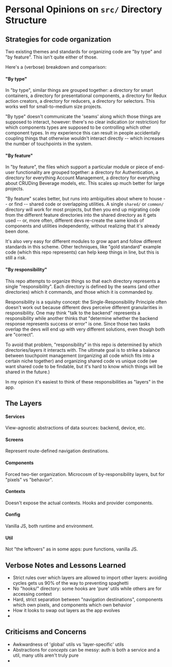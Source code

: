 # Personal Opinions on `src/` Directory Structure

## Strategies for code organization

Two existing themes and standards for organizing code are "by type" and "by feature". This isn't quite either of those.

Here's a (verbose) breakdown and comparison:

#### "By type"

In "by type", similar things are grouped together: a directory for smart containers, a directory for presentational
components, a directory for Redux action creators, a directory for reducers, a directory for selectors.
This works well for small-to-medium size projects.

"By type" doesn't communicate the 'seams' along which those things are supposed to interact, however: there's no clear
indication (or restriction) for which components types are supposed to be controlling which other component types.
In my experience this can result in people accidentally coupling things that otherwise wouldn't interact directly --
which increases the number of touchpoints in the system.

#### "By feature"

In "by feature", the files which support a particular module or piece of end-user functionality are grouped together:
a directory for Authentication, a directory for everything Account Management, a directory for everything about CRUDing
Beverage models, etc. This scales up much better for large projects.

"By feature" scales better, but runs into ambiguities about where to house -- or find -- shared code or overlapping
utilities. A single `shared/` or `common/` directory will work for most projects, but then you end up migrating code
from the different feature directories into the shared directory as it gets used -- or, more often, different devs
re-create the same kinds of components and utilities independently, without realizing that it's already been done.

It's also very easy for different modules to grow apart and follow different standards in this scheme. Other techniques,
like "gold standard" example code (which this repo represents) can help keep things in line, but this is still a risk.

#### "By responsibility"

This repo attempts to organize things so that each directory represents a single "responsibility". Each directory is
defined by the seams (and other directories) which it commands, and those which it is commanded by.

Responsibility is a squishy concept: the Single-Responsibility Principle often doesn't work out because different devs
perceive different granularities in responsibility. One may think "talk to the backend" represents a responsibility
while another thinks that "determine whether the backend response represents success or error" is one. Since those two
tasks overlap the devs will end up with very different solutions, even though both are "correct".

To avoid that problem, "responsibility" in this repo is determined by which directories/layers it interacts with.
The ultimate goal is to strike a balance between touchpoint management (organizing all code which fits into a certain
niche together) and organizing shared code vs unique code (we want shared code to be findable, but it's hard to know
which things will be shared in the future.)

In my opinion it's easiest to think of these responsibilities as "layers" in the app.

## The Layers

#### Services

View-agnostic abstractions of data sources: backend, device, etc.

#### Screens

Represent route-defined navigation destinations.

#### Components

Forced two-tier organization. Microcosm of by-responsibility layers, but for "pixels" vs "behavior".

#### Contexts

Doesn't expose the actual contexts. Hooks and provider components.

#### Config

Vanilla JS, both runtime and environment.

#### Util

Not "the leftovers" as in some apps: pure functions, vanilla JS.

## Verbose Notes and Lessons Learned

- Strict rules over which layers are allowed to import other layers: avoiding cycles gets us 90% of the way to preventing spaghetti
- No "hooks/" directory: some hooks are 'pure' utils while others are for accessing context
- Hard, strict separation between "navigation destinations", components which own pixels, and components which own behavior
- How it looks to swap out layers as the app evolves
-

## Criticisms and Concerns

- Awkwardness of 'global' utils vs 'layer-specific' utils
- Abstractions for _concepts_ can be messy: auth is both a service and a util, many utils aren't truly pure
-
